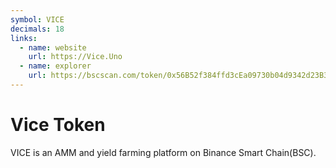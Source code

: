 ```yaml
---
symbol: VICE
decimals: 18
links:
  - name: website
    url: https://Vice.Uno
  - name: explorer
    url: https://bscscan.com/token/0x56B52f384ffd3cEa09730b04d9342d23B3212ef3
---
```


# Vice Token

VICE is an AMM and yield farming platform on Binance Smart Chain(BSC).
